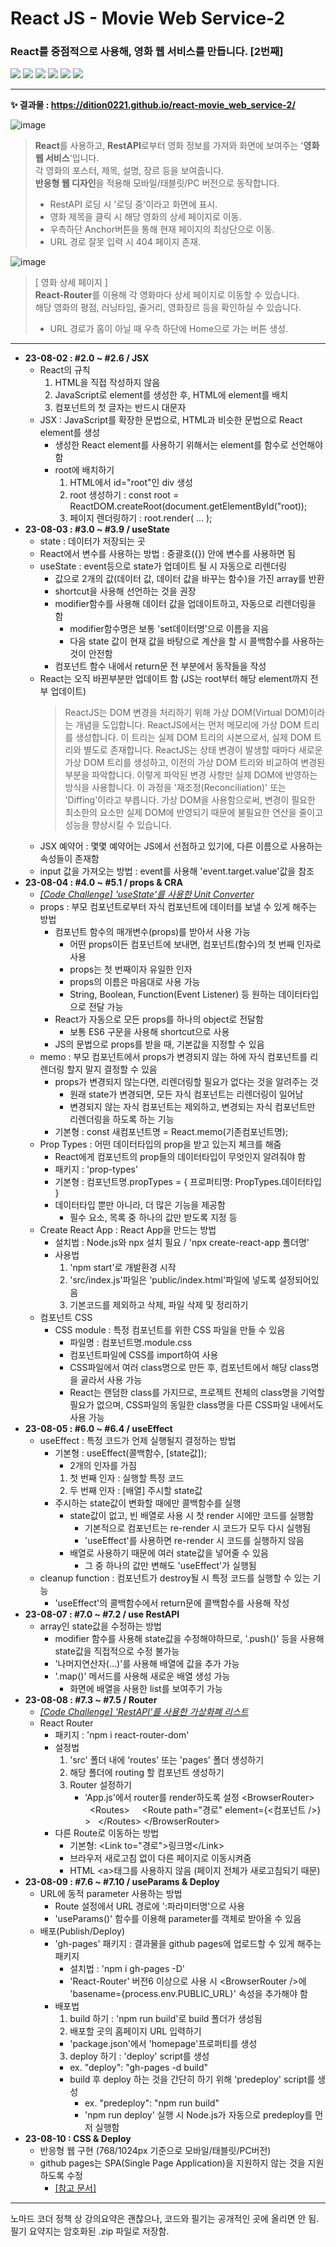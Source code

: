 # React JS - Movie Web Service-2

### React를 중점적으로 사용해, 영화 웹 서비스를 만듭니다. [2번째]

<img src="https://img.shields.io/badge/React-61DAFB?style=flat-square&logo=react&logoColor=white"/> <img src="https://img.shields.io/badge/JavaScript-F7DF1E?style=flat-square&logo=javascript&logoColor=white"/> <img src="https://img.shields.io/badge/CSS3-1572B6?style=flat-square&logo=css3&logoColor=white"/> <img src="https://img.shields.io/badge/React Router-CA4245?style=flat-square&logo=reactrouter&logoColor=white"/> <img src="https://img.shields.io/badge/gh pages-222222?style=flat-square&logo=githubpages&logoColor=white"/> <img src="https://img.shields.io/badge/Node.js-339933?style=flat-square&logo=nodedotjs&logoColor=white"/>

---

**✨ 결과물 : https://dition0221.github.io/react-movie_web_service-2/**

![image](https://github.com/dition0221/dition0221/assets/129196812/fb3e6890-40e0-4ccf-9c62-5324d852ca2c)

> **React**를 사용하고, **RestAPI**로부터 영화 정보를 가져와 화면에 보여주는 '**영화 웹 서비스**'입니다.  
> 각 영화의 포스터, 제목, 설명, 장르 등을 보여줍니다.  
> **반응형 웹 디자인**을 적용해 모바일/태블릿/PC 버전으로 동작합니다.
>
> - RestAPI 로딩 시 '로딩 중'이라고 화면에 표시.
> - 영화 제목을 클릭 시 해당 영화의 상세 페이지로 이동.
> - 우측하단 Anchor버튼을 통해 현재 페이지의 최상단으로 이동.
> - URL 경로 잘못 입력 시 404 페이지 존재.

![image](https://github.com/dition0221/dition0221/assets/129196812/3c22b85d-61bb-4ced-a0d7-d40eadb3db81)

> [ 영화 상세 페이지 ]  
> **React-Router**를 이용해 각 영화마다 상세 페이지로 이동할 수 있습니다.  
> 해당 영화의 평점, 러닝타임, 줄거리, 영화장르 등을 확인하실 수 있습니다.
>
> - URL 경로가 홈이 아닐 때 우측 하단에 Home으로 가는 버튼 생성.

---

- **23-08-02 : #2.0 ~ #2.6 / JSX**
  - React의 규칙
    1. HTML을 직접 작성하지 않음
    2. JavaScript로 element를 생성한 후, HTML에 element를 배치
    3. 컴포넌트의 첫 글자는 반드시 대문자
  - JSX : JavaScript를 확장한 문법으로, HTML과 비슷한 문법으로 React element를 생성
    - 생성한 React element를 사용하기 위해서는 element를 함수로 선언해야 함
    - root에 배치하기
      1. HTML에서 id="root"인 div 생성
      2. root 생성하기 : const root = ReactDOM.createRoot(document.getElementById("root));
      3. 페이지 렌더링하기 : root.render( ... );
- **23-08-03 : #3.0 ~ #3.9 / useState**
  - state : 데이터가 저장되는 곳
  - React에서 변수를 사용하는 방법 : 중괄호({}) 안에 변수를 사용하면 됨
  - useState : event등으로 state가 업데이트 될 시 자동으로 리렌더링
    - 값으로 2개의 값(데이터 값, 데이터 값을 바꾸는 함수)을 가진 array를 반환
    - shortcut을 사용해 선언하는 것을 권장
    - modifier함수를 사용해 데이터 값을 업데이트하고, 자동으로 리렌더링을 함
      - modifier함수명은 보통 'set데이터명'으로 이름을 지음
      - 다음 state 값이 현재 값을 바탕으로 계산을 할 시 콜백함수를 사용하는 것이 안전함
    - 컴포넌트 함수 내에서 return문 전 부분에서 동작들을 작성
  - React는 오직 바뀐부분만 업데이트 함 (JS는 root부터 해당 element까지 전부 업데이트)
    > ReactJS는 DOM 변경을 처리하기 위해 가상 DOM(Virtual DOM)이라는 개념을 도입합니다.
    > ReactJS에서는 먼저 메모리에 가상 DOM 트리를 생성합니다.
    > 이 트리는 실제 DOM 트리의 사본으로서, 실제 DOM 트리와 별도로 존재합니다.
    > ReactJS는 상태 변경이 발생할 때마다 새로운 가상 DOM 트리를 생성하고, 이전의 가상 DOM 트리와 비교하여 변경된 부분을 파악합니다.
    > 이렇게 파악된 변경 사항만 실제 DOM에 반영하는 방식을 사용합니다.
    > 이 과정을 '재조정(Reconciliation)' 또는 'Diffing'이라고 부릅니다.
    > 가상 DOM을 사용함으로써, 변경이 필요한 최소한의 요소만 실제 DOM에 반영되기 때문에 불필요한 연산을 줄이고 성능을 향상시킬 수 있습니다.
  - JSX 예약어 : 몇몇 예약어는 JS에서 선점하고 있기에, 다른 이름으로 사용하는 속성들이 존재함
  - input 값을 가져오는 방법 : event를 사용해 'event.target.value'값을 참조
- **23-08-04 : #4.0 ~ #5.1 / props & CRA**
  - _<a href="https://reactunitconverter.dition0221.repl.co/" target="_blank">[Code Challenge] 'useState'를 사용한 Unit Converter</a>_
  - props : 부모 컴포넌트로부터 자식 컴포넌트에 데이터를 보낼 수 있게 해주는 방법
    - 컴포넌트 함수의 매개변수(props)를 받아서 사용 가능
      - 어떤 props이든 컴포넌트에 보내면, 컴포넌트(함수)의 첫 번째 인자로 사용
      - props는 첫 번째이자 유일한 인자
      - props의 이름은 마음대로 사용 가능
      - String, Boolean, Function(Event Listener) 등 원하는 데이터타입으로 전달 가능
    - React가 자동으로 모든 props를 하나의 object로 전달함
      - 보통 ES6 구문을 사용해 shortcut으로 사용
    - JS의 문법으로 props를 받을 때, 기본값을 지정할 수 있음
  - memo : 부모 컴포넌트에서 props가 변경되지 않는 하에 자식 컴포넌트를 리렌더링 할지 말지 결정할 수 있음
    - props가 변경되지 않는다면, 리렌더링할 필요가 없다는 것을 알려주는 것
      - 원래 state가 변경되면, 모든 자식 컴포넌트는 리렌더링이 일어남
      - 변경되지 않는 자식 컴포넌트는 제외하고, 변경되는 자식 컴포넌트만 리렌더링을 하도록 하는 기능
    - 기본형 : const 새컴포넌트명 = React.memo(기존컴포넌트명);
  - Prop Types : 어떤 데이터타입의 prop을 받고 있는지 체크를 해줌
    - React에게 컴포넌트의 prop들의 데이터타입이 무엇인지 알려줘야 함
    - 패키지 : 'prop-types'
    - 기본형 : 컴포넌트명.propTypes = { 프로퍼티명: PropTypes.데이터타입 }
    - 데이터타입 뿐만 아니라, 더 많은 기능을 제공함
      - 필수 요소, 목록 중 하나의 값만 받도록 지정 등
  - Create React App : React App을 만드는 방법
    - 설치법 : Node.js와 npx 설치 필요 / 'npx create-react-app 폴더명'
    - 사용법
      1. 'npm start'로 개발환경 시작
      2. 'src/index.js'파일은 'public/index.html'파일에 넣도록 설정되어있음
      3. 기본코드를 제외하고 삭제, 파일 삭제 및 정리하기
  - 컴포넌트 CSS
    - CSS module : 특정 컴포넌트를 위한 CSS 파일을 만들 수 있음
      - 파일명 : 컴포넌트명.module.css
      - 컴포넌트파일에 CSS를 import하여 사용
      - CSS파일에서 여러 class명으로 만든 후, 컴포넌트에서 해당 class명을 골라서 사용 가능
      - React는 랜덤한 class를 가지므로, 프로젝트 전체의 class명을 기억할 필요가 없으며, CSS파일의 동일한 class명을 다른 CSS파일 내에서도 사용 가능
- **23-08-05 : #6.0 ~ #6.4 / useEffect**
  - useEffect : 특정 코드가 언제 실행될지 결정하는 방법
    - 기본형 : useEffect(콜백함수, [state값]);
      - 2개의 인자를 가짐
      1. 첫 번째 인자 : 실행할 특정 코드
      2. 두 번째 인자 : [배열] 주시할 state값
    - 주시하는 state값이 변화할 때에만 콜백함수를 실행
      - state값이 없고, 빈 배열로 사용 시 첫 render 시에만 코드를 실행함
        - 기본적으로 컴포넌트는 re-render 시 코드가 모두 다시 실행됨
        - 'useEffect'를 사용하면 re-render 시 코드를 실행하지 않음
      - 배열로 사용하기 때문에 여러 state값을 넣어줄 수 있음
        - 그 중 하나의 값만 변해도 'useEffect'가 실행됨
  - cleanup function : 컴포넌트가 destroy될 시 특정 코드를 실행할 수 있는 기능
    - 'useEffect'의 콜백함수에서 return문에 콜백함수를 사용해 작성
- **23-08-07 : #7.0 ~ #7.2 / use RestAPI**
  - array인 state값을 수정하는 방법
    - modifier 함수를 사용해 state값을 수정해야하므로, '.push()' 등을 사용해 state값을 직접적으로 수정 불가능
    - '나머지연산자(...)'를 사용해 배열에 값을 추가 가능
    - '.map()' 메서드를 사용해 새로운 배열 생성 가능
      - 화면에 배열을 사용한 list를 보여주기 가능
- **23-08-08 : #7.3 ~ #7.5 / Router**
  - _<a href="https://replit.com/@dition0221/React-Coin-RestAPI" target="_blank">[Code Challenge] 'RestAPI'를 사용한 가상화폐 리스트</a>_
  - React Router
    - 패키지 : 'npm i react-router-dom'
    - 설정법
      1. 'src' 폴더 내에 'routes' 또는 'pages' 폴더 생성하기
      2. 해당 폴더에 routing 할 컴포넌트 생성하기
      3. Router 설정하기
         - 'App.js'에서 router를 render하도록 설정
           &lt;BrowserRouter&gt;
           &nbsp;&nbsp;&lt;Routes&gt;
           &nbsp;&nbsp;&nbsp;&nbsp;&lt;Route path="경로" element={&lt;컴포넌트 /&gt;} &gt;
           &nbsp;&nbsp;&lt;/Routes&gt;
           &lt;/BrowserRouter&gt;
    - 다른 Route로 이동하는 방법
      - 기본형: &lt;Link to="경로"&gt;링크명&lt;/Link&gt;
      - 브라우저 새로고침 없이 다른 페이지로 이동시켜줌
      - HTML &lt;a&gt;태그를 사용하지 않음 (페이지 전체가 새로고침되기 때문)
- **23-08-09 : #7.6 ~ #7.10 / useParams & Deploy**
  - URL에 동적 parameter 사용하는 방법
    - Route 설정에서 URL 경로에 ':파라미터명'으로 사용
    - 'useParams()' 함수를 이용해 parameter를 객체로 받아올 수 있음
  - 배포(Publish/Deploy)
    - 'gh-pages' 패키지 : 결과물을 github pages에 업로드할 수 있게 해주는 패키지
      - 설치법 : 'npm i gh-pages -D'
      - 'React-Router' 버전6 이상으로 사용 시 &lt;BrowserRouter /&gt;에 'basename={process.env.PUBLIC_URL}' 속성을 추가해야 함
    - 배포법
      1. build 하기 : 'npm run build'로 build 폴더가 생성됨
      2. 배포할 곳의 홈페이지 URL 입력하기
      - 'package.json'에서 'homepage'프로퍼티를 생성
      3. deploy 하기 : 'deploy' script를 생성
      - ex. "deploy": "gh-pages -d build"
      - build 후 deploy 하는 것을 간단히 하기 위해 'predeploy' script를 생성
        - ex. "predeploy": "npm run build"
        - 'npm run deploy' 실행 시 Node.js가 자동으로 predeploy를 먼저 실행함
- **23-08-10 : CSS & Deploy**
  - 반응형 웹 구현 (768/1024px 기준으로 모바일/태블릿/PC버전)
  - github pages는 SPA(Single Page Application)을 지원하지 않는 것을 지원하도록 수정
    - <a href="https://velog.io/@summereuna/gh-pages%EC%97%90%EC%84%9C-CRA%EB%A1%9C-%EB%B9%8C%EB%93%9C%ED%95%9C-React-AppSPA-%ED%98%B8%EC%8A%A4%ED%8C%85-%ED%95%98%EA%B8%B0">[참고 문서]</a>

---

노마드 코더 정책 상 강의요약은 괜찮으나, 코드와 필기는 공개적인 곳에 올리면 안 됨.  
필기 요약지는 암호화된 .zip 파일로 저장함.

